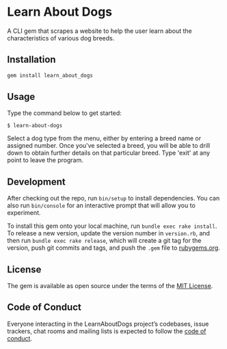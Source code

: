 # Learn About Dogs

A CLI gem that scrapes a website to help the user learn about the characteristics of various dog breeds.  

## Installation

```ruby
gem install learn_about_dogs
```

## Usage

Type the command below to get started:

    $ learn-about-dogs

Select a dog type from the menu, either by entering a breed name or assigned number.
Once you've selected a breed, you will be able to drill down to obtain further details on that particular breed. Type 'exit' at any point to leave the program.

## Development

After checking out the repo, run `bin/setup` to install dependencies. You can also run `bin/console` for an interactive prompt that will allow you to experiment.

To install this gem onto your local machine, run `bundle exec rake install`. To release a new version, update the version number in `version.rb`, and then run `bundle exec rake release`, which will create a git tag for the version, push git commits and tags, and push the `.gem` file to [rubygems.org](https://rubygems.org).

## License

The gem is available as open source under the terms of the [MIT License](https://opensource.org/licenses/MIT).

## Code of Conduct

Everyone interacting in the LearnAboutDogs project’s codebases, issue trackers, chat rooms and mailing lists is expected to follow the [code of conduct](https://github.com/jennifergraceprince/learn_about_dogs_cli_gem/CODE_OF_CONDUCT.md).
